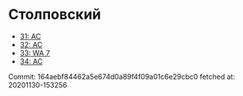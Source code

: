 # Столповский
- [31: AC](31.md)
- [32: AC](32.md)
- [33: WA 7](33.md)
- [34: AC](34.md)

Commit: 164aebf84462a5e674d0a89f4f09a01c6e29cbc0
 fetched at: 20201130-153256

